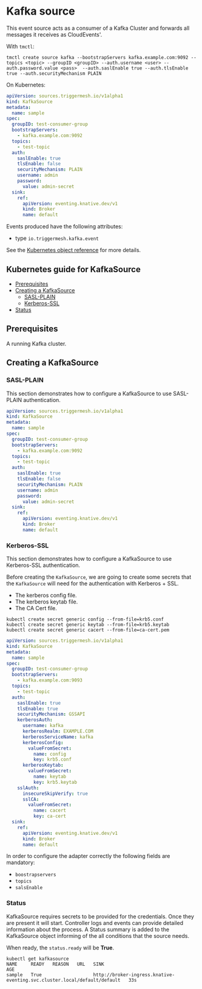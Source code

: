 # Kafka source

This event source acts as a consumer of a Kafka Cluster and forwards all messages it receives
as CloudEvents'.

With `tmctl`:

```
tmctl create source kafka --bootstrapServers kafka.example.com:9092 --topics <topic> --groupID <groupID> --auth.username <user> --auth.password.value <pass>  --auth.saslEnable true --auth.tlsEnable true --auth.securityMechanism PLAIN
```

On Kubernetes:

```yaml
apiVersion: sources.triggermesh.io/v1alpha1
kind: KafkaSource
metadata:
  name: sample
spec:
  groupID: test-consumer-group
  bootstrapServers:
    - kafka.example.com:9092
  topics:
    - test-topic
  auth:
    saslEnable: true
    tlsEnable: false
    securityMechanism: PLAIN
    username: admin
    password:
      value: admin-secret
  sink:
    ref:
      apiVersion: eventing.knative.dev/v1
      kind: Broker
      name: default
```

Events produced have the following attributes:

* type `io.triggermesh.kafka.event`

See the [Kubernetes object reference](../../reference/sources/#sources.triggermesh.io/v1alpha1.KafkaSource) for more details.

## Kubernetes guide for KafkaSource

- [Prerequisites](#prerequisites)
- [Creating a KafkaSource](#creating-a-kafka-source)
  - [SASL-PLAIN](#with-sasl-plain)
  - [Kerberos-SSL](#with-kerberos-ssl)
- [Status](#status)

## Prerequisites

A running Kafka cluster.

## Creating a KafkaSource

### SASL-PLAIN

This section demonstrates how to configure a KafkaSource to use SASL-PLAIN authentication.

```yaml
apiVersion: sources.triggermesh.io/v1alpha1
kind: KafkaSource
metadata:
  name: sample
spec:
  groupID: test-consumer-group
  bootstrapServers:
    - kafka.example.com:9092
  topics:
    - test-topic
  auth:
    saslEnable: true
    tlsEnable: false
    securityMechanism: PLAIN
    username: admin
    password:
      value: admin-secret
  sink:
    ref:
      apiVersion: eventing.knative.dev/v1
      kind: Broker
      name: default
```

### Kerberos-SSL

This section demonstrates how to configure a KafkaSource to use Kerberos-SSL authentication.

Before creating the `KafkaSource`, we are going to create some secrets that the `KafkaSource` will need for the authentication with Kerberos + SSL.

- The kerberos config file.
- The kerberos keytab file.
- The CA Cert file.

```console
kubectl create secret generic config --from-file=krb5.conf
kubectl create secret generic keytab --from-file=krb5.keytab
kubectl create secret generic cacert --from-file=ca-cert.pem
```

```yaml
apiVersion: sources.triggermesh.io/v1alpha1
kind: KafkaSource
metadata:
  name: sample
spec:
  groupID: test-consumer-group
  bootstrapServers:
    - kafka.example.com:9093
  topics:
    - test-topic
  auth:
    saslEnable: true
    tlsEnable: true
    securityMechanism: GSSAPI
    kerberosAuth:
      username: kafka
      kerberosRealm: EXAMPLE.COM
      kerberosServiceName: kafka
      kerberosConfig:
        valueFromSecret:
          name: config
          key: krb5.conf
      kerberosKeytab:
        valueFromSecret:
          name: keytab
          key: krb5.keytab
    sslAuth:
      insecureSkipVerify: true
      sslCA:
        valueFromSecret:
          name: cacert
          key: ca-cert
  sink:
    ref:
      apiVersion: eventing.knative.dev/v1
      kind: Broker
      name: default
```

In order to configure the adapter correctly the following fields are mandatory:

- `boostrapservers`
- `topics`
- `salsEnable`

### Status

KafkaSource requires secrets to be provided for the credentials. Once they are present it will start. Controller
logs and events can provide detailed information about the process. A Status
summary is added to the KafkaSource object informing of the all conditions
that the source needs.

When ready, the `status.ready` will be **True**.

```console
kubectl get kafkasource
NAME     READY   REASON   URL   SINK                                                                              AGE
sample   True                   http://broker-ingress.knative-eventing.svc.cluster.local/default/default   33s
```
